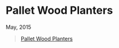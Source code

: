 # Pallet Wood Planters
May, 2015

<blockquote class="imgur-embed-pub" lang="en" data-id="a/I243j">
  <a href="//imgur.com/a/I243j">Pallet Wood Planters</a>
</blockquote>
